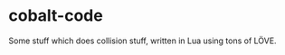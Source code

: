 cobalt-code
============

Some stuff which does collision stuff, written in Lua using tons of LÖVE. 
